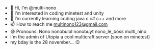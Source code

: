 - 👋 Hi, I’m @multi-nono
- 👀 I’m interested in coding minetest and unity
- 🌱 I’m currently learning coding java c c# c++ and more
- 📫 How to reach me multinono123@gmail.com
- 😄 Pronouns: Nono nonobulol nonobuyt nono_le_boss multi_nino
-  i'm the admin of Utopia a cool multicraft server (soon on minetest)
- my bday is the 28 november... :D

<!---
multi-nono/multi-nono is a ✨ special ✨ repository because its `README.md` (this file) appears on your GitHub profile.
You can click the Preview link to take a look at your changes.
--->

